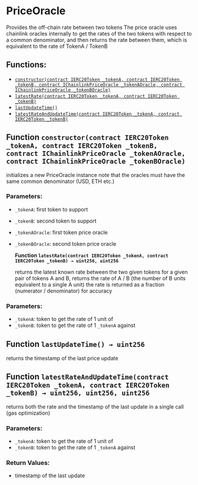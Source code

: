 # PriceOracle

Provides the off-chain rate between two tokens The price oracle uses chainlink oracles internally to get the rates of the two tokens with respect to a common denominator, and then returns the rate between them, which is equivalent to the rate of TokenA / TokenB

## Functions:

* [`constructor(contract IERC20Token _tokenA, contract IERC20Token _tokenB, contract IChainlinkPriceOracle _tokenAOracle, contract IChainlinkPriceOracle _tokenBOracle)`](priceoracle.md#PriceOracle-constructor-contract-IERC20Token-contract-IERC20Token-contract-IChainlinkPriceOracle-contract-IChainlinkPriceOracle-)
* [`latestRate(contract IERC20Token _tokenA, contract IERC20Token _tokenB)`](priceoracle.md#PriceOracle-latestRate-contract-IERC20Token-contract-IERC20Token-)
* [`lastUpdateTime()`](priceoracle.md#PriceOracle-lastUpdateTime--)
* [`latestRateAndUpdateTime(contract IERC20Token _tokenA, contract IERC20Token _tokenB)`](priceoracle.md#PriceOracle-latestRateAndUpdateTime-contract-IERC20Token-contract-IERC20Token-)

## Function `constructor(contract IERC20Token _tokenA, contract IERC20Token _tokenB, contract IChainlinkPriceOracle _tokenAOracle, contract IChainlinkPriceOracle _tokenBOracle)` <a id="PriceOracle-constructor-contract-IERC20Token-contract-IERC20Token-contract-IChainlinkPriceOracle-contract-IChainlinkPriceOracle-"></a>

initializes a new PriceOracle instance note that the oracles must have the same common denominator \(USD, ETH etc.\)

### Parameters:

* `_tokenA`: first token to support
* `_tokenB`: second token to support
* `_tokenAOracle`: first token price oracle
* `_tokenBOracle`: second token price oracle

  **Function `latestRate(contract IERC20Token _tokenA, contract IERC20Token _tokenB) → uint256, uint256`**

  returns the latest known rate between the two given tokens for a given pair of tokens A and B, returns the rate of A / B \(the number of B units equivalent to a single A unit\) the rate is returned as a fraction \(numerator / denominator\) for accuracy

### Parameters:

* `_tokenA`: token to get the rate of 1 unit of
* `_tokenB`: token to get the rate of 1 `_tokenA` against

## Function `lastUpdateTime() → uint256` <a id="PriceOracle-lastUpdateTime--"></a>

returns the timestamp of the last price update

## Function `latestRateAndUpdateTime(contract IERC20Token _tokenA, contract IERC20Token _tokenB) → uint256, uint256, uint256` <a id="PriceOracle-latestRateAndUpdateTime-contract-IERC20Token-contract-IERC20Token-"></a>

returns both the rate and the timestamp of the last update in a single call \(gas optimization\)

### Parameters:

* `_tokenA`: token to get the rate of 1 unit of
* `_tokenB`: token to get the rate of 1 `_tokenA` against

### Return Values:

* timestamp of the last update

